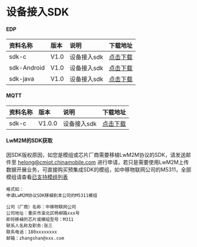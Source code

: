 # 设备接入SDK

#### EDP
|资料名称 | 版本 |说明  | 下载地址 |
|:- | :- | :- | :-|
|sdk-c| V1.0 | 设备接入sdk| [点击下载](https://github.com/cm-heclouds/edp_c/)|
|sdk-Android| V1.0 | 设备接入sdk| [点击下载](https://github.com/cm-heclouds/Android-EDP-SDK)|
|sdk-java| V1.0 | 设备接入sdk| [点击下载](https://github.com/cm-heclouds/JAVA-EDP-SDK)|


#### MQTT
|资料名称 | 版本 |说明  | 下载地址 |
|:- | :- | :- | :-|
|sdk-c | V1.0.0 | 设备接入sdk | [点击下载](https://github.com/cm-heclouds/MQTT/)|

#### LwM2M的SDK获取


因SDK版权原因，如您是模组或芯片厂商需要移植LwM2M协议的SDK，请发送邮件至 helong@cmiot.chinamobile.com 进行申请，若只是需要使用LwM2M上传数据开展业务，可直接购买预集成SDK的模组，如中移物联网公司的M5311，全部模组请查看[已支持模组列表](/book/device-develop/multpro/LwM2M/module-list.md)

```
格式如：
申请LwM2M协议SDK移植到本公司的M5311模组

公司（厂商）名称：中移物联网公司
公司地址：重庆市渝北区杨柳路xxx号
即将移植的芯片或模组型号：M311
联系人名称及职务:张三
联系电话：180xxxxxxxx
邮箱：zhangshan@xxx.com
```



